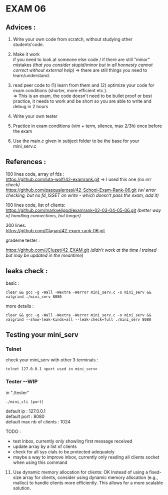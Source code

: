 # EXAM 06  
## Advices :
1. Write your own code from scratch, without studying other students'code.
2. Make it work  
    if you need to look at someone else code / if there are still "minor" mistakes <i>(that you consider stupid/minor but in all honnesty cannot correct without external help)</i> => there are still things you need to learn/understand.
3. read peer code to (1) learn from them and (2) optimize your code for exam conditions (shorter, more efficient etc.).  
    => This is an exam, the code doesn't need to be bullet proof or best practice, it needs to work and be short so you are able to write and debug in 2 hours  
4. Write your own tester
5. Practice in exam conditions (vim + term, silence, max 2/3h) once before the exam  

5. Use the main.c given in subject folder to be the base for your mini_serv.c

## References :
100 lines code, array of fds :  
https://github.com/luta-wolf/42-examrank.git => I used this one <i>(no err check)</i>     
https://github.com/pasqualerossi/42-School-Exam-Rank-06.git <i>(w/ error checking, but no fd_ISSET on write - which doesn't pass the exam, add it)</i>  

100 lines code, list of clients:  
https://github.com/markveligod/examrank-02-03-04-05-06.git <i>(better way of handling connections, but longer)</i> 

300 lines:  
https://github.com/Glagan/42-exam-rank-06.git

grademe tester  :  

https://github.com/JCluzet/42_EXAM.git <i>(didn't work at the time I trained but may be updated in the meantime)</i>  

## leaks check : 
basic :

    clear && gcc -g -Wall -Wextra -Werror mini_serv.c -o mini_serv && valgrind ./mini_serv 8080

more details :

    clear && gcc -g -Wall -Wextra -Werror mini_serv.c -o mini_serv && valgrind --show-leak-kinds=all --leak-check=full ./mini_serv 8080

## Testing your mini_serv
### Telnet
check your mini_serv with other 3 terminals :

    telnet 127.0.0.1 <port used in mini_serv>

### Tester --WIP
in "./tester"

    ./mini_cli [port]  

default ip : 127.0.0.1  
default port : 8080  
default max nb of clients : 1024

TODO :
- test inbox, currently only showling first message received
- update array by a list of clients
- check for all sys clals to be protected adequately
- maybe a way to improve inbox, currently only reading all clients socket when using this command

11. Use dynamic memory allocation for clients: OK
Instead of using a fixed-size array for clients, consider using dynamic memory allocation (e.g., malloc) to handle clients more efficiently. This allows for a more scalable solution.

